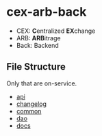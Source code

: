 # cex-arb-back

- CEX: <b>C</b>entralized <b>EX</b>change
- ARB: <b>ARB</b>itrage
- Back: Backend

## File Structure

Only that are on-service. 

- [api](/api)
- [changelog](/changelog)
- [common](/common)
- [dao](/dao)
- [docs](/docs)
